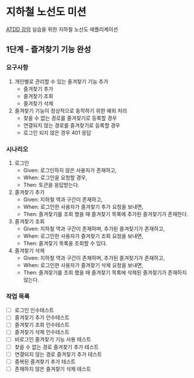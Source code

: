 # 지하철 노선도 미션
[ATDD 강의](https://edu.nextstep.camp/c/R89PYi5H) 실습을 위한 지하철 노선도 애플리케이션

## 1단계 - 즐겨찾기 기능 완성

### 요구사항
1. 개인별로 관리할 수 있는 즐겨찾기 기능 추가
   - 즐겨찾기 추가
   - 즐겨찾기 조회
   - 즐겨찾기 삭제
2. 즐겨찾기 기능이 정상적으로 동작하기 위한 예외 처리
   - 찾을 수 없는 경로를 즐겨찾기로 등록할 경우
   - 연결되지 않는 경로를 즐겨찾기로 등록할 경우
   - 로그인 되지 않은 경우 401 응답

### 시나리오
1. 로그인
    - Given: 로그인하지 않은 사용자가 존재하고,
    - When: 로그인을 요청할 경우,
    - Then: 토큰을 응답받는다.
2. 즐겨찾기 추가
   - Given: 지하철 역과 구간이 존재하고,
   - When: 로그인한 사용자가 즐겨찾기 추가 요청을 보내면,
   - Then: 즐겨찾기를 조회 했을 때 즐겨찾기 목록에 추가된 즐겨찾기가 존재한다.
3. 즐겨찾기 조회
   - Given: 지하철 역과 구간이 존재하며, 추가된 즐겨찾기가 존재하고,
   - When: 로그인한 사용자가 즐겨찾기 조회 요청을 보내면,
   - Then: 즐겨찾기 목록을 조회할 수 있다.
4. 즐겨찾기 삭제
    - Given: 지하철 역과 구간이 존재하며, 추가된 즐겨찾기가 존재하고,
    - When: 로그인한 사용자가 즐겨찾기 삭제 요청을 보내면,
    - Then: 즐겨찾기를 조회 했을 때 즐겨찾기 목록에 삭제된 즐겨찾기가 존재하지 않는다.

### 작업 목록
- [ ] 로그인 인수테스트
- [ ] 즐겨찾기 추가 인수테스트
- [ ] 즐겨찾기 조회 인수테스트
- [ ] 즐겨찾기 삭제 인수테스트
- [ ] 비로그인 즐겨찾기 기능 사용 테스트
- [ ] 찾을 수 없는 경로 즐겨찾기 추가 테스트
- [ ] 연결되지 않는 경로 즐겨찾기 추가 테스트
- [ ] 중복된 즐겨찾기 추가 테스트
- [ ] 존재하지 않은 즐겨찾기 삭제 테스트
